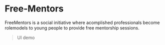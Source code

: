 # Free-Mentors
FreeMentors is a social initiative where acomplished professionals become rolemodels to young people to provide free mentorship sessions.
> UI demo
